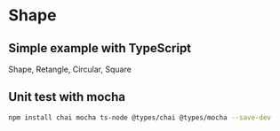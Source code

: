 
# Shape

## Simple example with TypeScript

Shape, Retangle, Circular, Square

## Unit test with mocha
```sh
npm install chai mocha ts-node @types/chai @types/mocha --save-dev
```